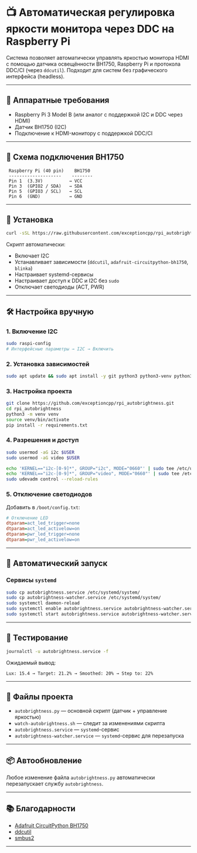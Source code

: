 
# 📺 Автоматическая регулировка яркости монитора через DDC на Raspberry Pi

Система позволяет автоматически управлять яркостью монитора HDMI с помощью датчика освещённости BH1750, Raspberry Pi и протокола DDC/CI (через `ddcutil`). Подходит для систем без графического интерфейса (headless).

---

## 🔧 Аппаратные требования

- Raspberry Pi 3 Model B (или аналог с поддержкой I2C и DDC через HDMI)
- Датчик BH1750 (I2C)
- Подключение к HDMI-монитору с поддержкой DDC/CI

---

## 📌 Схема подключения BH1750

```text
 Raspberry Pi (40 pin)    BH1750
 --------------------    --------
 Pin 1  (3.3V)          → VCC
 Pin 3  (GPIO2 / SDA)   → SDA
 Pin 5  (GPIO3 / SCL)   → SCL
 Pin 6  (GND)           → GND
```

---

## 🚀 Установка

```bash
curl -sSL https://raw.githubusercontent.com/exceptioncpp/rpi_autobrightness/main/install.sh | bash
```

Скрипт автоматически:

- Включает I2C
- Устанавливает зависимости (`ddcutil`, `adafruit-circuitpython-bh1750`, `blinka`)
- Настраивает systemd-сервисы
- Настраивает доступ к DDC и I2C без `sudo`
- Отключает светодиоды (ACT, PWR)

---

## 🛠 Настройка вручную

### 1. Включение I2C

```bash
sudo raspi-config
# Интерфейсные параметры → I2C → Включить
```

### 2. Установка зависимостей

```bash
sudo apt update && sudo apt install -y git python3 python3-venv python3-pip i2c-tools ddcutil
```

### 3. Настройка проекта

```bash
git clone https://github.com/exceptioncpp/rpi_autobrightness.git
cd rpi_autobrightness
python3 -m venv venv
source venv/bin/activate
pip install -r requirements.txt
```

### 4. Разрешения и доступ

```bash
sudo usermod -aG i2c $USER
sudo usermod -aG video $USER

echo 'KERNEL=="i2c-[0-9]*", GROUP="i2c", MODE="0660"' | sudo tee /etc/udev/rules.d/99-i2c.rules
echo 'KERNEL=="i2c-[0-9]*", GROUP="video", MODE="0660"' | sudo tee /etc/udev/rules.d/99-ddc.rules
sudo udevadm control --reload-rules
```

### 5. Отключение светодиодов

Добавить в `/boot/config.txt`:

```ini
# Отключение LED
dtparam=act_led_trigger=none
dtparam=act_led_activelow=on
dtparam=pwr_led_trigger=none
dtparam=pwr_led_activelow=on
```

---

## 🔄 Автоматический запуск

### Сервисы `systemd`

```bash
sudo cp autobrightness.service /etc/systemd/system/
sudo cp autobrightness-watcher.service /etc/systemd/system/
sudo systemctl daemon-reload
sudo systemctl enable autobrightness.service autobrightness-watcher.service
sudo systemctl start autobrightness.service autobrightness-watcher.service
```

---

## 🧪 Тестирование

```bash
journalctl -u autobrightness.service -f
```

Ожидаемый вывод:
```
Lux: 15.4 → Target: 21.2% → Smoothed: 20% → Step to: 22%
```

---

## 📄 Файлы проекта

- `autobrightness.py` — основной скрипт (датчик + управление яркостью)
- `watch-autobrightness.sh` — следит за изменениями скрипта
- `autobrightness.service` — `systemd`-сервис
- `autobrightness-watcher.service` — `systemd`-сервис для перезапуска

---

## 📦 Автообновление

Любое изменение файла `autobrightness.py` автоматически перезапускает службу `autobrightness`.

---

## 📚 Благодарности

- [Adafruit CircuitPython BH1750](https://github.com/adafruit/Adafruit_CircuitPython_BH1750)
- [ddcutil](https://www.ddcutil.com/)
- [smbus2](https://pypi.org/project/smbus2/)

---

